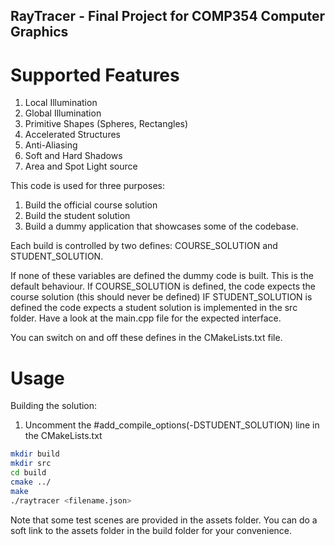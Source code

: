 ## RayTracer - Final Project for COMP354 Computer Graphics

# Supported Features

1) Local Illumination
2) Global Illumination
3) Primitive Shapes (Spheres, Rectangles)
4) Accelerated Structures
5) Anti-Aliasing
6) Soft and Hard Shadows
7) Area and Spot Light source

This code is used for three purposes:

1) Build the official course solution
2) Build the student solution 
3) Build a dummy application that showcases some of the codebase.

Each build is controlled by two defines:
COURSE_SOLUTION and STUDENT_SOLUTION.

If none of these variables are defined the dummy code is built. This is the default behaviour.
If COURSE_SOLUTION is defined, the code expects the course solution (this should never be defined)
IF STUDENT_SOLUTION is defined the code expects a student solution is implemented in the src folder. Have a look at the main.cpp file for the expected interface.

You can switch on and off these defines in the CMakeLists.txt file. 

# Usage

Building the solution:
1) Uncomment the #add_compile_options(-DSTUDENT_SOLUTION) line in the CMakeLists.txt 
```bash
mkdir build
mkdir src
cd build
cmake ../
make
./raytracer <filename.json>
```

Note that some test scenes are provided in the assets folder. You can do a soft link to the assets folder in the build folder for your convenience.
